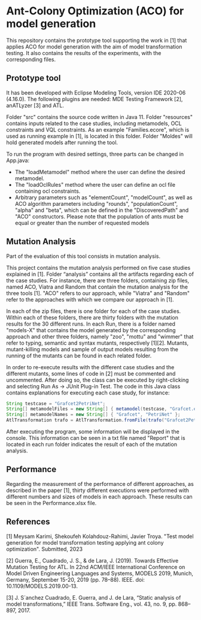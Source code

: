 # Ant-Colony Optimization (ACO) for model generation
This repository contains the prototype tool supporting the work in [1] that applies ACO for model generation with the aim of model transformation testing. It also contains the results of the experiments, with the corresponding files. 


## Prototype tool 
It has been developed with Eclipse Modeling Tools, version IDE 2020-06 (4.16.0). The following plugins are needed: MDE Testing Framework [2], anATLyzer [3] and ATL.

Folder "src" contains the source code written in Java 11. Folder "resources" contains inputs related to the case studies, including metamodels, OCL constraints and VQL constraints. As an example "Families.ecore", which is used as running example in [1], is located in this folder. Folder "Moldes" will hold generated models after running the tool.

To run the program with desired settings, three parts can be changed in App.java:
* The "loadMetamodel" method where the user can define the desired metamodel.
* The "loadOclRules" method where the user can define an ocl file containing ocl constraints.
* Arbitrary parameters such as "elementCount", "modelCount", as well as ACO algorithm parameters including "rounds", "populationCount", "alpha" and "beta", which can be defined in the "DiscoveredPath" and "ACO" constructors.
Please note that the population of ants must be equal or greater than the number of requested models 

## Mutation Analysis

Part of the evaluation of this tool consists in mutation analysis. 

This project contains the mutation analysis performed on five case studies explained in [1]. Folder “analysis” contains all the artifacts regarding each of the case studies. For instance, there are three folders, containing zip files, named ACO, Viatra and Random that contain the mutation analysis for the three tools [1]. "ACO" refers to our approach, while "Viatra" and "Random" refer to the approaches with which we compare our approach in [1].

In each of the zip files, there is one folder for each of the case studies. Within each of these folders, there are thirty folders with the mutation results for the 30 different runs. In each Run, there is a folder named "models-X" that contains the model generated by the corresponding approach and other three folders, namely "zoo", "mottu" and "wimmer" that refer to typing, semantic and syntax mutants, respectively [1][2]. Mutants, mutant-killing models and sample of output models resulting from the running of the mutants can be found in each related folder. 

In order to re-execute results with the different case studies and the different mutants, some lines of code in [2] must be commented and uncommented. After doing so, the class can be executed by right-clicking and selecting Run As -> JUnit Plug-in Test. The code in this Java class contains explanations for executing each case study, for instance:

```java
String testcase = "Grafcet2PetriNet";
String[] metamodelFiles = new String[] { metamodel(testcase, "Grafcet.ecore"), metamodel(testcase, "PetriNet.ecore") };
String[] metamodelNames = new String[] { "Grafcet", "PetriNet" };	
AtlTransformation trafo = AtlTransformation.fromFile(trafo("Grafcet2PetriNet", "Grafcet2PetriNet.atl"), metamodelFiles, metamodelNames);
```

After executing the program, some information will be displayed in the console. This information can be seen in a txt file named "Report" that is located in each run folder indicates the result of each of the mutation analysis.

## Performance

Regarding the measurement of the performance of different approaches, as described in the paper [1], thirty different executions were performed with different numbers and sizes of models in each approach. These results can be seen in the Performance.xlsx file. 

## References

[1] Meysam Karimi, Shekoufeh Kolahdouz-Rahimi, Javier Troya. "Test model generation for model transformation testing applying ant colony optimization". Submitted, 2023

[2] Guerra, E., Cuadrado, J. S., & de Lara, J. (2019). Towards Effective Mutation Testing for ATL. In 22nd ACM/IEEE International Conference on Model Driven Engineering Languages and Systems, MODELS 2019, Munich, Germany, September 15-20, 2019 (pp. 78–88). IEEE. doi: 10.1109/MODELS.2019.00-13.

[3] J. S´anchez Cuadrado, E. Guerra, and J. de Lara, “Static analysis of model transformations,” IEEE Trans. Software Eng., vol. 43, no. 9, pp. 868–897, 2017.
